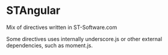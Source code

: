 # STAngular

Mix of directives written in ST-Software.com

Some directives uses internally underscore.js or other external dependencies, such as moment.js.
